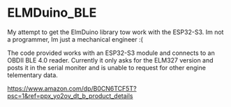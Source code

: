# ELMDuino_BLE
My attempt to get the ElmDuino library tow work with the ESP32-S3.
Im not a programmer, Im just a mechanical engineer :(

The code provided works with an ESP32-S3 module and connects to an OBDII BLE 4.0 reader.
Currently it only asks for the ELM327 version and posts it in the serial moniter and is unable to request for other engine telementary data.

https://www.amazon.com/dp/B0CN6TCF5T?psc=1&ref=ppx_yo2ov_dt_b_product_details
